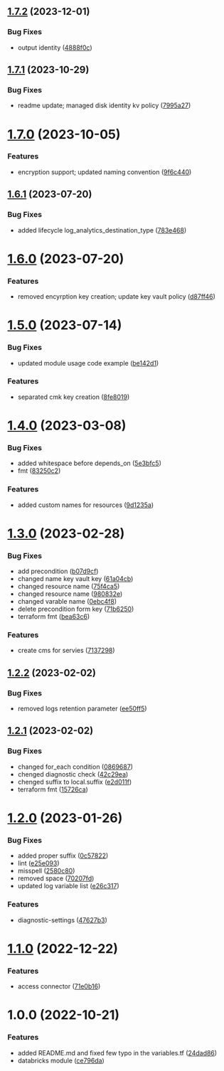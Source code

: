 ## [1.7.2](https://github.com/data-platform-hq/terraform-azurerm-databricks-ws/compare/v1.7.1...v1.7.2) (2023-12-01)


### Bug Fixes

* output identity ([4888f0c](https://github.com/data-platform-hq/terraform-azurerm-databricks-ws/commit/4888f0c44a9a9fedd908ca68e0954566f0499f3f))

## [1.7.1](https://github.com/data-platform-hq/terraform-azurerm-databricks-ws/compare/v1.7.0...v1.7.1) (2023-10-29)


### Bug Fixes

* readme update; managed disk identity kv policy ([7995a27](https://github.com/data-platform-hq/terraform-azurerm-databricks-ws/commit/7995a27ab4c4dcac058904b52dd53f08bf47f0ee))

# [1.7.0](https://github.com/data-platform-hq/terraform-azurerm-databricks-ws/compare/v1.6.1...v1.7.0) (2023-10-05)


### Features

* encryption support; updated naming convention ([9f6c440](https://github.com/data-platform-hq/terraform-azurerm-databricks-ws/commit/9f6c4400b76d38a75814796c3e7f37cca26cefa1))

## [1.6.1](https://github.com/data-platform-hq/terraform-azurerm-databricks-ws/compare/v1.6.0...v1.6.1) (2023-07-20)


### Bug Fixes

* added lifecycle log_analytics_destination_type ([783e468](https://github.com/data-platform-hq/terraform-azurerm-databricks-ws/commit/783e468107a55a1aaba067d7e18efe0b7acfbcb5))

# [1.6.0](https://github.com/data-platform-hq/terraform-azurerm-databricks-ws/compare/v1.5.0...v1.6.0) (2023-07-20)


### Features

* removed encyrption key creation; update key vault policy ([d87ff46](https://github.com/data-platform-hq/terraform-azurerm-databricks-ws/commit/d87ff46682936b8224aa541a7ed981effbfc35a3))

# [1.5.0](https://github.com/data-platform-hq/terraform-azurerm-databricks-ws/compare/v1.4.0...v1.5.0) (2023-07-14)


### Bug Fixes

* updated module usage code example ([be142d1](https://github.com/data-platform-hq/terraform-azurerm-databricks-ws/commit/be142d1c82ef1f6a3c818ea646ec15ace0bacf51))


### Features

* separated cmk key creation ([8fe8019](https://github.com/data-platform-hq/terraform-azurerm-databricks-ws/commit/8fe80196fe8796c31b71ac7ef14d7076299ae196))

# [1.4.0](https://github.com/data-platform-hq/terraform-azurerm-databricks-ws/compare/v1.3.0...v1.4.0) (2023-03-08)


### Bug Fixes

* added whitespace before depends_on ([5e3bfc5](https://github.com/data-platform-hq/terraform-azurerm-databricks-ws/commit/5e3bfc57f10ba9b5c567fb91421511f795deffdd))
* fmt ([83250c2](https://github.com/data-platform-hq/terraform-azurerm-databricks-ws/commit/83250c2d7ebe2da094211f21904daa3c73b926c4))


### Features

* added custom names for resources ([9d1235a](https://github.com/data-platform-hq/terraform-azurerm-databricks-ws/commit/9d1235ada0a565b3dbfc57963597c166697d4124))

# [1.3.0](https://github.com/data-platform-hq/terraform-azurerm-databricks-ws/compare/v1.2.2...v1.3.0) (2023-02-28)


### Bug Fixes

* add precondition ([b07d9cf](https://github.com/data-platform-hq/terraform-azurerm-databricks-ws/commit/b07d9cf89c64496e8af9f1b523c7dacc7e48aa22))
* changed name key vault key ([61a04cb](https://github.com/data-platform-hq/terraform-azurerm-databricks-ws/commit/61a04cb66473e7b0899df0f5c77187495898d5fd))
* changed resource name ([75f4ca5](https://github.com/data-platform-hq/terraform-azurerm-databricks-ws/commit/75f4ca5d6da9bc8e8a57c643ea13ec96f7cce79a))
* changed resource name ([980832e](https://github.com/data-platform-hq/terraform-azurerm-databricks-ws/commit/980832ecb34db7927c600cca33497696881c3981))
* changed varable name ([0ebc4f8](https://github.com/data-platform-hq/terraform-azurerm-databricks-ws/commit/0ebc4f8c642251e5afab59117e9413bc6e9729c2))
* delete precondition form key ([71b6250](https://github.com/data-platform-hq/terraform-azurerm-databricks-ws/commit/71b6250133eca6ee5efc99d6e05fc3331807e835))
* terraform fmt ([bea63c6](https://github.com/data-platform-hq/terraform-azurerm-databricks-ws/commit/bea63c63ab77e0fb746b79430506385f2d0436b2))


### Features

* create cms for servies ([7137298](https://github.com/data-platform-hq/terraform-azurerm-databricks-ws/commit/7137298c46b20e8036447c6c94c4aa2a5556dcf6))

## [1.2.2](https://github.com/data-platform-hq/terraform-azurerm-databricks-ws/compare/v1.2.1...v1.2.2) (2023-02-02)


### Bug Fixes

* removed logs retention parameter ([ee50ff5](https://github.com/data-platform-hq/terraform-azurerm-databricks-ws/commit/ee50ff5960a4a4582b3df11be4823075f879b32a))

## [1.2.1](https://github.com/data-platform-hq/terraform-azurerm-databricks-ws/compare/v1.2.0...v1.2.1) (2023-02-02)


### Bug Fixes

* changed for_each  condition ([0869687](https://github.com/data-platform-hq/terraform-azurerm-databricks-ws/commit/08696872b2acc933e18db808b8dd13f7ac355732))
* chenged diagnostic check ([42c29ea](https://github.com/data-platform-hq/terraform-azurerm-databricks-ws/commit/42c29ea82ae9016195004a24e42a9f06174689f2))
* chenged suffix to local.suffix ([e2d011f](https://github.com/data-platform-hq/terraform-azurerm-databricks-ws/commit/e2d011f4101cd87cee9218b6b2d2f2d2937fe7fa))
* terraform fmt ([15726ca](https://github.com/data-platform-hq/terraform-azurerm-databricks-ws/commit/15726ca103ef1885eb07500a7529adb8659ca990))

# [1.2.0](https://github.com/data-platform-hq/terraform-azurerm-databricks-ws/compare/v1.1.0...v1.2.0) (2023-01-26)


### Bug Fixes

* added proper suffix ([0c57822](https://github.com/data-platform-hq/terraform-azurerm-databricks-ws/commit/0c57822ca8e31e725e5a8b31d4ffcedb01f0ba52))
* lint ([e25e093](https://github.com/data-platform-hq/terraform-azurerm-databricks-ws/commit/e25e0930cd6d9cad51238138885d4d23a688769b))
* misspell ([2580c80](https://github.com/data-platform-hq/terraform-azurerm-databricks-ws/commit/2580c80f552df02abf886a1dd8a7c32dcf5b9370))
* removed space ([70207fd](https://github.com/data-platform-hq/terraform-azurerm-databricks-ws/commit/70207fd8462bd7b0be9657e213c536944c1cba1e))
* updated log variable list ([e26c317](https://github.com/data-platform-hq/terraform-azurerm-databricks-ws/commit/e26c3179028655606f1280fcd998cda7ffe6945f))


### Features

* diagnostic-settings ([47627b3](https://github.com/data-platform-hq/terraform-azurerm-databricks-ws/commit/47627b3502f10cfb7803f0587d7578a93ef4eebf))

# [1.1.0](https://github.com/data-platform-hq/terraform-azurerm-databricks-ws/compare/v1.0.0...v1.1.0) (2022-12-22)


### Features

* access connector ([71e0b16](https://github.com/data-platform-hq/terraform-azurerm-databricks-ws/commit/71e0b167d87dde592d61bba3b429bdce529df8b5))

# 1.0.0 (2022-10-21)


### Features

* added README.md and fixed few typo in the variables.tf ([24dad86](https://github.com/data-platform-hq/terraform-azurerm-databricks-ws/commit/24dad86845ee6b1c794c38c4a3d15f2ed59f146a))
* databricks module ([ce796da](https://github.com/data-platform-hq/terraform-azurerm-databricks-ws/commit/ce796da94dfeb4119bd1a546a5063708d9d9200f))
